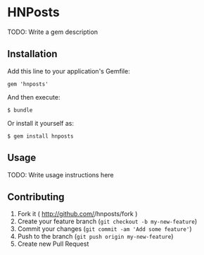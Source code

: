 # HNPosts

TODO: Write a gem description

## Installation

Add this line to your application's Gemfile:

    gem 'hnposts'

And then execute:

    $ bundle

Or install it yourself as:

    $ gem install hnposts

## Usage

TODO: Write usage instructions here

## Contributing

1. Fork it ( http://github.com/<my-github-username>/hnposts/fork )
2. Create your feature branch (`git checkout -b my-new-feature`)
3. Commit your changes (`git commit -am 'Add some feature'`)
4. Push to the branch (`git push origin my-new-feature`)
5. Create new Pull Request
